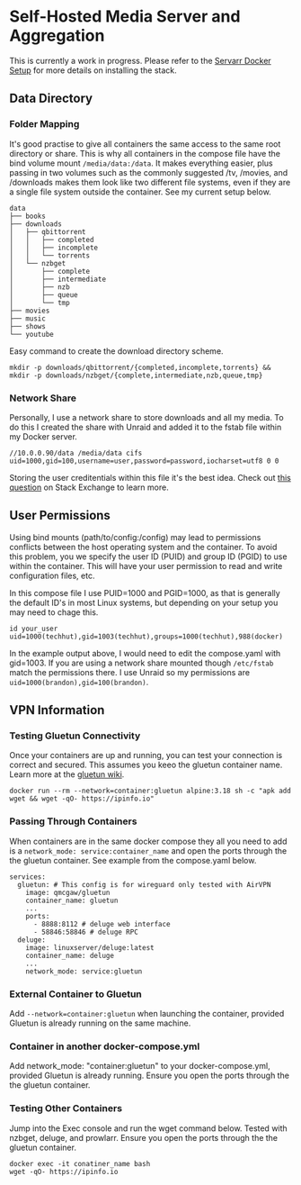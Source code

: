 # Self-Hosted Media Server and Aggregation

This is currently a work in progress. Please refer to the [Servarr Docker Setup](https://wiki.servarr.com/docker-guide) for more details on installing the stack.

## Data Directory
### Folder Mapping
It's good practise to give all containers the same access to the same root directory or share. This is why all containers in the compose file have the bind volume mount ```/media/data:/data```. It makes everything easier, plus passing in two volumes such as the commonly suggested /tv, /movies, and /downloads makes them look like two different file systems, even if they are a single file system outside the container. See my current setup below. 
```
data
├── books
├── downloads
│   ├── qbittorrent
│   │   ├── completed
│   │   ├── incomplete
│   │   └── torrents
│   └── nzbget
│       ├── complete
│       ├── intermediate
│       ├── nzb
│       ├── queue
│       └── tmp
├── movies
├── music
├── shows
└── youtube
```
Easy command to create the download directory scheme.
```
mkdir -p downloads/qbittorrent/{completed,incomplete,torrents} && mkdir -p downloads/nzbget/{complete,intermediate,nzb,queue,tmp}
```
### Network Share
Personally, I use a network share to store downloads and all my media. To do this I created the share with Unraid and added it to the fstab file within my Docker server.
```
//10.0.0.90/data /media/data cifs uid=1000,gid=100,username=user,password=password,iocharset=utf8 0 0
```
Storing the user creditentials within this file it's the best idea. Check out [this question](https://unix.stackexchange.com/questions/178187/how-to-edit-etc-fstab-properly-for-network-drive) on Stack Exchange to learn more.
## User Permissions
Using bind mounts (path/to/config:/config) may lead to permissions conflicts between the host operating system and the container. To avoid this problem, you we specify the user ID (PUID) and group ID (PGID) to use within the container. This will have your user permission to read and write configuration files, etc.

In this compose file I use PUID=1000 and PGID=1000, as that is generally the default ID's in most Linux systems, but depending on your setup you may need to chage this.

```
id your_user
uid=1000(techhut),gid=1003(techhut),groups=1000(techhut),988(docker)
```
In the example output above, I would need to edit the compose.yaml with gid=1003. If you are using a network share mounted though ```/etc/fstab``` match the permissions there. I use Unraid so my permissions are ```uid=1000(brandon),gid=100(brandon)```.

## VPN Information
### Testing Gluetun Connectivity 
Once your containers are up and running, you can test your connection is correct and secured. This assumes you keeo the gluetun container name. Learn more at the [gluetun wiki](https://github.com/qdm12/gluetun-wiki/blob/main/setup/test-your-setup.md).
```
docker run --rm --network=container:gluetun alpine:3.18 sh -c "apk add wget && wget -qO- https://ipinfo.io"
```
### Passing Through Containers 
When containers are in the same docker compose they all you need to add is a ```network_mode: service:container_name``` and open the ports through the the gluetun container. See example from the compose.yaml below.
```
services:
  gluetun: # This config is for wireguard only tested with AirVPN
    image: qmcgaw/gluetun
    container_name: gluetun
    ...
    ports:
      - 8888:8112 # deluge web interface
      - 58846:58846 # deluge RPC
  deluge:
    image: linuxserver/deluge:latest
    container_name: deluge
    ...
    network_mode: service:gluetun
```
### External Container to Gluetun
Add ```--network=container:gluetun``` when launching the container, provided Gluetun is already running on the same machine.

### Container in another docker-compose.yml
Add network_mode: "container:gluetun" to your docker-compose.yml, provided Gluetun is already running. Ensure you open the ports through the the gluetun container.

### Testing Other Containers
Jump into the Exec console and run the wget command below. Tested with nzbget, deluge, and prowlarr. Ensure you open the ports through the the gluetun container.
```
docker exec -it conatiner_name bash
wget -qO- https://ipinfo.io
```

